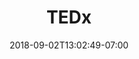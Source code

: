 ---
title: "TEDx"
date: 2018-09-02T13:02:49-07:00
draft: false

aliases: 
    -/expandedlearning/tedxyouth/index.html        
---